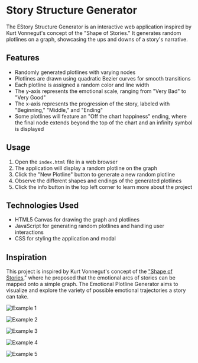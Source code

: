 # Story Structure Generator

The EStory Structure Generator is an interactive web application inspired by Kurt Vonnegut's concept of the "Shape of Stories." It generates random plotlines on a graph, showcasing the ups and downs of a story's narrative.

## Features

- Randomly generated plotlines with varying nodes
- Plotlines are drawn using quadratic Bezier curves for smooth transitions
- Each plotline is assigned a random color and line width
- The y-axis represents the emotional scale, ranging from "Very Bad" to "Very Good"
- The x-axis represents the progression of the story, labeled with "Beginning," "Middle," and "Ending"
- Some plotlines will feature an "Off the chart happiness" ending, where the final node extends beyond the top of the chart and an infinity symbol is displayed

## Usage

1. Open the `index.html` file in a web browser
2. The application will display a random plotline on the graph
3. Click the "New Plotline" button to generate a new random plotline
4. Observe the different shapes and endings of the generated plotlines
5. Click the info button in the top left corner to learn more about the project

## Technologies Used

- HTML5 Canvas for drawing the graph and plotlines
- JavaScript for generating random plotlines and handling user interactions
- CSS for styling the application and modal

## Inspiration

This project is inspired by Kurt Vonnegut's concept of the ["Shape of Stories](https://www.youtube.com/watch?v=oP3c1h8v2ZQ)," where he proposed that the emotional arcs of stories can be mapped onto a simple graph. The Emotional Plotline Generator aims to visualize and explore the variety of possible emotional trajectories a story can take.

![Example 1](https://i.imgur.com/Za8h0NZ.jpeg)

![Example 2](https://i.imgur.com/IVBJ7OY.jpeg)

![Example 3](https://i.imgur.com/c1L6AHl.jpeg)

![Example 4](https://i.imgur.com/kvTkLJB.jpeg)

![Example 5](https://i.imgur.com/xu0XeGE.jpeg)
